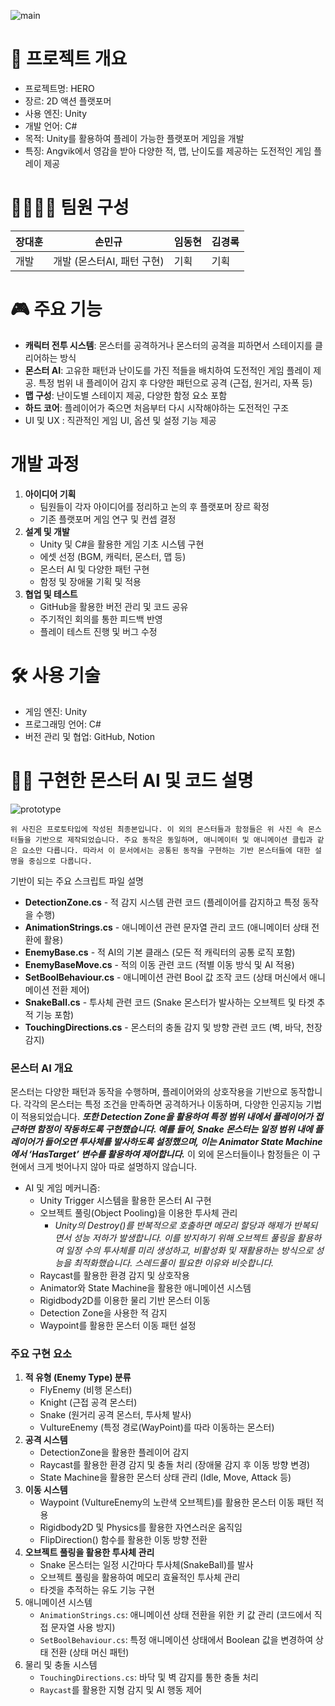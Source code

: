 ![main](https://github.com/user-attachments/assets/ec31d87b-dd2c-4766-a92a-6e2062fb1d82)

# **📖 프로젝트 개요**

- 프로젝트명: HERO
- 장르: 2D 액션 플랫포머
- 사용 엔진: Unity
- 개발 언어: C#
- 목적: Unity를 활용하여 플레이 가능한 플랫포머 게임을 개발
- 특징: Angvik에서 영감을 받아 다양한 적, 맵, 난이도를 제공하는 도전적인 게임 플레이 제공

# 👨‍👩‍👦‍👦 팀원 구성

| 장대훈 | 손민규 | 임동현 | 김경록 |
| --- | --- | --- | --- |
| 개발 | 개발 (몬스터AI, 패턴 구현) | 기획 | 기획 |

# **🎮 주요 기능**

- **캐릭터 전투 시스템**: 몬스터를 공격하거나 몬스터의 공격을 피하면서 스테이지를 클리어하는 방식
- **몬스터 AI**: 고유한 패턴과 난이도를 가진 적들을 배치하여 도전적인 게임 플레이 제공. 특정 범위 내 플레이어 감지 후 다양한 패턴으로 공격 (근접, 원거리, 자폭 등)
- **맵 구성**: 난이도별 스테이지 제공, 다양한 함정 요소 포함
- **하드 코어**: 플레이어가 죽으면 처음부터 다시 시작해야하는 도전적인 구조
- UI 및 UX : 직관적인 게임 UI, 옵션 및 설정 기능 제공

# 개발 과정

1. **아이디어 기획**
    - 팀원들이 각자 아이디어를 정리하고 논의 후 플랫포머 장르 확정
    - 기존 플랫포머 게임 연구 및 컨셉 결정
2. **설계 및 개발**
    - Unity 및 C#을 활용한 게임 기초 시스템 구현
    - 에셋 선정 (BGM, 캐릭터, 몬스터, 맵 등)
    - 몬스터 AI 및 다양한 패턴 구현
    - 함정 및 장애물 기획 및 적용
3. **협업 및 테스트**
    - GitHub을 활용한 버전 관리 및 코드 공유
    - 주기적인 회의를 통한 피드백 반영
    - 플레이 테스트 진행 및 버그 수정

# 🛠️ 사용 기술

- 게임 엔진: Unity
- 프로그래밍 언어: C#
- 버전 관리 및 협업: GitHub, Notion


# 🧑‍💻 구현한 몬스터 AI 및 코드 설명

![prototype](https://github.com/user-attachments/assets/e14b57f7-f893-45bb-bfdf-5d53aad08bdf)

`위 사진은 프로토타입에 작성된 최종본입니다. 이 외의 몬스터들과 함정들은 위 사진 속 몬스터들을 기반으로 제작되었습니다. 주요 동작은 동일하며, 애니메이터 및 애니메이션 클립과 같은 요소만 다릅니다. 따라서 이 문서에서는 공통된 동작을 구현하는 기반 몬스터들에 대한 설명을 중심으로 다룹니다.`

기반이 되는 주요 스크립트 파일 설명

- **DetectionZone.cs** - 적 감지 시스템 관련 코드 (플레이어를 감지하고 특정 동작을 수행)
- **AnimationStrings.cs** - 애니메이션 관련 문자열 관리 코드 (애니메이터 상태 전환에 활용)
- **EnemyBase.cs** - 적 AI의 기본 클래스 (모든 적 캐릭터의 공통 로직 포함)
- **EnemyBaseMove.cs** - 적의 이동 관련 코드 (적별 이동 방식 및 AI 적용)
- **SetBoolBehaviour.cs** - 애니메이션 관련 Bool 값 조작 코드 (상태 머신에서 애니메이션 전환 제어)
- **SnakeBall.cs** - 투사체 관련 코드 (Snake 몬스터가 발사하는 오브젝트 및 타겟 추적 기능 포함)
- **TouchingDirections.cs** - 몬스터의 충돌 감지 및 방향 관련 코드 (벽, 바닥, 천장 감지)

### 몬스터 AI 개요

몬스터는 다양한 패턴과 동작을 수행하며, 플레이어와의 상호작용을 기반으로 동작합니다. 각각의 몬스터는 특정 조건을 만족하면 공격하거나 이동하며, 다양한 인공지능 기법이 적용되었습니다. ***또한 Detection Zone을 활용하여 특정 범위 내에서 플레이어가 접근하면 함정이 작동하도록 구현했습니다. 예를 들어, Snake 몬스터는 일정 범위 내에 플레이어가 들어오면 투사체를 발사하도록 설정했으며, 이는 Animator State Machine에서 ‘HasTarget’ 변수를 활용하여 제어합니다.*** 이 외에 몬스터들이나 함정들은 이 구현에서 크게 벗어나지 않아 따로 설명하지 않습니다. 

- AI 및 게임 메커니즘:
    - Unity Trigger 시스템을 활용한 몬스터 AI 구현
    - 오브젝트 풀링(Object Pooling)을 이용한 투사체 관리
        - *Unity의 Destroy()를 반복적으로 호출하면 메모리 할당과 해제가 반복되면서 성능 저하가 발생합니다. 이를 방지하기 위해 오브젝트 풀링을 활용하여 일정 수의 투사체를 미리 생성하고, 비활성화 및 재활용하는 방식으로 성능을 최적화했습니다. 스레드풀이 필요한 이유와 비슷합니다.*
    - Raycast를 활용한 환경 감지 및 상호작용
    - Animator와 State Machine을 활용한 애니메이션 시스템
    - Rigidbody2D를 이용한 물리 기반 몬스터 이동
    - Detection Zone을 사용한 적 감지
    - Waypoint를 활용한 몬스터 이동 패턴 설정

### 주요 구현 요소

1. **적 유형 (Enemy Type) 분류**
    - FlyEnemy (비행 몬스터)
    - Knight (근접 공격 몬스터)
    - Snake (원거리 공격 몬스터, 투사체 발사)
    - VultureEnemy (특정 경로(WayPoint)를 따라 이동하는 몬스터)
2. **공격 시스템**
    - DetectionZone을 활용한 플레이어 감지
    - Raycast를 활용한 환경 감지 및 충돌 처리 (장애물 감지 후 이동 방향 변경)
    - State Machine을 활용한 몬스터 상태 관리 (Idle, Move, Attack 등)
3. **이동 시스템**
    - Waypoint (VultureEnemy의 노란색 오브젝트)를 활용한 몬스터 이동 패턴 적용
    - Rigidbody2D 및 Physics를 활용한 자연스러운 움직임
    - FlipDirection() 함수를 활용한 이동 방향 전환
4. **오브젝트 풀링을 활용한 투사체 관리**
    - Snake 몬스터는 일정 시간마다 투사체(SnakeBall)를 발사
    - 오브젝트 풀링을 활용하여 메모리 효율적인 투사체 관리
    - 타겟을 추적하는 유도 기능 구현
5. 애니메이션 시스템
    - `AnimationStrings.cs`: 애니메이션 상태 전환을 위한 키 값 관리 (코드에서 직접 문자열 사용 방지)
    - `SetBoolBehaviour.cs`: 특정 애니메이션 상태에서 Boolean 값을 변경하여 상태 전환 (상태 머신 패턴)
6. 물리 및 충돌 시스템
    - `TouchingDirections.cs`: 바닥 및 벽 감지를 통한 충돌 처리
    - `Raycast`를 활용한 지형 감지 및 AI 행동 제어
